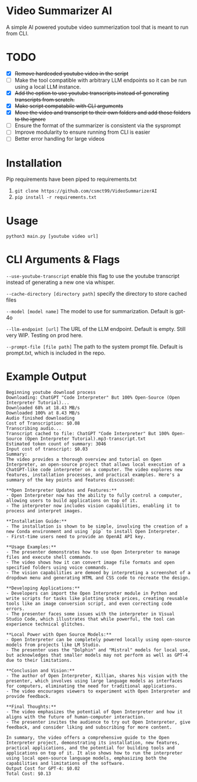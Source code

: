 # Video Summarizer AI
A simple AI powered youtube video summerization tool that is meant to run from CLI.

# TODO
- [X] ~~Remove hardcoded youtube video in the script~~
- [ ] Make the tool compatible with arbitrary LLM endpoints so it can be run using a local LLM instance.
- [X] ~~Add the option to use youtube transcripts instead of generating transcripts from scratch.~~
- [X] ~~Make script compatabile with CLI arguments~~
- [X] ~~Move the video and transcript to their own folders and add those folders to the ignore~~
- [ ] Ensure the format of the summarizer is consistent via the sysprompt
- [ ] Improve modularity to ensure running from CLI is easier
- [ ] Better error handling for large videos

# Installation
Pip requirements have been piped to requirements.txt

1. ``git clone https://github.com/csmct99/VideoSummarizerAI``
2. ``pip install -r requirements.txt``

# Usage
``python3 main.py [youtube video url]``

# CLI Arguments & Flags
``--use-youtube-transcript``
enable this flag to use the youtube transcript instead of generating a new one via whisper.

``--cache-directory [directory path]``
specify the directory to store cached files

``--model [model name]`` 
The model to use for summarization. Default is gpt-4o

``--llm-endpoint [url]``
The URL of the LLM endpoint. Default is empty. Still very WIP. Testing on prod here.

``--prompt-file [file path]``
The path to the system prompt file. Default is prompt.txt, which is included in the repo.

# Example Output

```
Beginning youtube download process
Downloading: ChatGPT "Code Interpreter" But 100% Open-Source (Open Interpreter Tutorial)...
Downloaded 68% at 18.43 MB/s
Downloaded 100% at 8.43 MB/s
Audio finished downloading
Cost of Transcription: $0.08
Transcribing audio...
Transcript cached to file: ChatGPT "Code Interpreter" But 100% Open-Source (Open Interpreter Tutorial).mp3-transcript.txt
Estimated token count of summary: 3046
Input cost of transcript: $0.03
Summary:
The video provides a thorough overview and tutorial on Open Interpreter, an open-source project that allows local execution of a ChatGPT-like code interpreter on a computer. The video explores new features, installation processes, and practical examples. Here's a summary of the key points and features discussed:

**Open Interpreter Updates and Features:**
- Open Interpreter now has the ability to fully control a computer, allowing users to build applications on top of it.
- The interpreter now includes vision capabilities, enabling it to process and interpret images.

**Installation Guide:**
- The installation is shown to be simple, involving the creation of a new Conda environment and using `pip` to install Open Interpreter.
- First-time users need to provide an OpenAI API key.

**Usage Examples:**
- The presenter demonstrates how to use Open Interpreter to manage files and execute shell commands.
- The video shows how it can convert image file formats and open specified folders using voice commands.
- The vision capabilities are demoed by interpreting a screenshot of a dropdown menu and generating HTML and CSS code to recreate the design.

**Developing Applications:**
- Developers can import the Open Interpreter module in Python and write scripts for tasks like plotting stock prices, creating reusable tools like an image conversion script, and even correcting code errors.
- The presenter faces some issues with the interpreter in Visual Studio Code, which illustrates that while powerful, the tool can experience technical glitches.

**Local Power with Open Source Models:**
- Open Interpreter can be completely powered locally using open-source models from projects like LM Studio.
- The presenter uses the "Dolphin" and "Mistral" models for local use, but acknowledges that smaller models may not perform as well as GPT-4 due to their limitations.

**Conclusion and Vision:**
- The author of Open Interpreter, Killian, shares his vision with the presenter, which involves using large language models as interfaces for computers, eliminating the need for traditional applications.
- The video encourages viewers to experiment with Open Interpreter and provide feedback.

**Final Thoughts:**
- The video emphasizes the potential of Open Interpreter and how it aligns with the future of human-computer interaction.
- The presenter invites the audience to try out Open Interpreter, give feedback, and consider liking and subscribing for more content.

In summary, the video offers a comprehensive guide to the Open Interpreter project, demonstrating its installation, new features, practical applications, and the potential for building tools and applications on top of it. It also shows how to run the interpreter using local open-source language models, emphasizing both the capabilities and limitations of the software.
Output Cost for GPT-4: $0.02
Total Cost: $0.13
```
